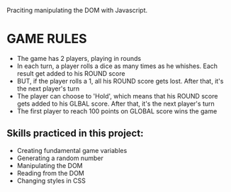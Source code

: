 Praciting manipulating the DOM with Javascript. 

# GAME RULES

* The game has 2 players, playing in rounds
* In each turn, a player rolls a dice as many times as he whishes. Each result get added to his ROUND score
* BUT, if the player rolls a 1, all his ROUND score gets lost. After that, it's the next player's turn
* The player can choose to 'Hold', which means that his ROUND score gets added to his GLBAL score. After that, it's the next player's turn
* The first player to reach 100 points on GLOBAL score wins the game

## Skills practiced in this project: 
* Creating fundamental game variables
* Generating a random number
* Manipulating the DOM
* Reading from the DOM
* Changing styles in CSS